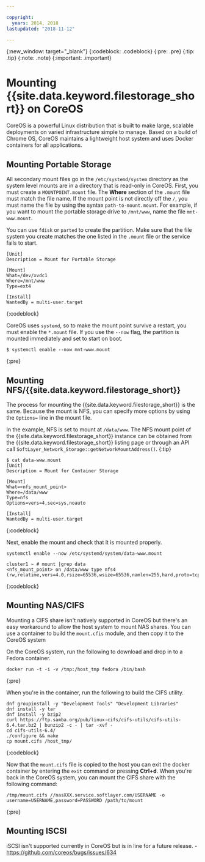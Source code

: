 ```yaml
---

copyright:
  years: 2014, 2018
lastupdated: "2018-11-12"

---
```

{:new_window: target="_blank"}
{:codeblock: .codeblock}
{:pre: .pre}
{:tip: .tip}
{:note: .note}
{:important: .important}

# Mounting {{site.data.keyword.filestorage_short}} on CoreOS

CoreOS is a powerful Linux distribution that is built to make large, scalable deployments on varied infrastructure simple to manage. Based on a build of Chrome OS, CoreOS maintains a lightweight host system and uses Docker containers for all applications.

## Mounting Portable Storage

All secondary mount files go in the `/etc/systemd/system` directory as the system level mounts are in a directory that is read-only in CoreOS. First, you must create a `MOUNTPOINT.mount` file. The **Where** section of the `.mount` file must match the file name. If the mount point is not directly off the `/`, you must name the file by using the syntax `path-to-mount.mount`. For example, if you want to mount the portable storage drive to `/mnt/www`, name the file `mnt-www.mount`.

You can use `fdisk` or `parted` to create the partition. Make sure that the file system you create matches the one listed in the `.mount` file or the service fails to start.


```
[Unit]
Description = Mount for Portable Storage

[Mount]
What=/dev/xvdc1
Where=/mnt/www
Type=ext4

[Install]
WantedBy = multi-user.target
```
{:codeblock}


CoreOS uses `systemd`, so to make the mount point survive a restart, you must enable the `*.mount` file. If you use the `--now` flag, the partition is mounted immediately and set to start on boot.

```
$ systemctl enable --now mnt-www.mount
```
{:pre}

## Mounting NFS/{{site.data.keyword.filestorage_short}}

The process for mounting the {{site.data.keyword.filestorage_short}} is the same. Because the mount is NFS, you can specify more options by using the `Options=` line in the mount file.

In the example, NFS is set to mount at `/data/www`. The NFS mount point of the {{site.data.keyword.filestorage_short}} instance can be obtained from the {{site.data.keyword.filestorage_short}} listing page or through an API call `SoftLayer_Network_Storage::getNetworkMountAddress()`.
{:tip}

```
$ cat data-www.mount
[Unit]
Description = Mount for Container Storage

[Mount]
What=<nfs_mount_point>
Where=/data/www
Type=nfs
Options=vers=4,sec=sys,noauto

[Install]
WantedBy = multi-user.target
```
{:codeblock}

Next, enable the mount and check that it is mounted properly.

```
systemctl enable --now /etc/systemd/system/data-www.mount

cluster1 ~ # mount |grep data
<nfs_mount_point> on /data/www type nfs4 (rw,relatime,vers=4.0,rsize=65536,wsize=65536,namlen=255,hard,proto=tcp,port=0,timeo=600,retrans=2,sec=sys,clientaddr=10.81.x.x,local_lock=none,addr=10.1.x.x)
```
{:codeblock}

## Mounting NAS/CIFS

Mounting a CIFS share isn't natively supported in CoreOS but there's an easy workaround to allow the host system to mount NAS shares. You can use a container to build the `mount.cfis` module, and then copy it to the CoreOS system

On the CoreOS system, run the following to download and drop in to a Fedora container.

```
docker run -t -i -v /tmp:/host_tmp fedora /bin/bash
```
{:pre}

When you're in the container, run the following to build the CIFS utility.

```
dnf groupinstall -y "Development Tools" "Development Libraries"
dnf install -y tar
dnf install -y bzip2
curl https://ftp.samba.org/pub/linux-cifs/cifs-utils/cifs-utils-6.4.tar.bz2 | bunzip2 -c - | tar -xvf -
cd cifs-utils-6.4/
./configure && make
cp mount.cifs /host_tmp/
```
{:codeblock}

Now that the `mount.cifs` file is copied to the host you can exit the docker container by entering the `exit` command or pressing **Ctrl+d**. When you're back in the CoreOS system, you can mount the CIFS share with the following command:
```
/tmp/mount.cifs //nasXXX.service.softlayer.com/USERNAME -o username=USERNAME,password=PASSWORD /path/to/mount
```
{:pre}

## Mounting ISCSI

iSCSI isn't supported currently in CoreOS but is in line for a future release. - https://github.com/coreos/bugs/issues/634
